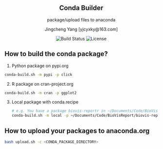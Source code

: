 <h2 align="center">Conda Builder</h2>
<p align="center">package/upload files to anaconda</p>

<p align="center">Jingcheng Yang [yjcyxky@163.com]</p>

<p align="center">
<img src="https://github.com/biovis-report/conda-package-builder/workflows/.github/workflows/test.yml/badge.svg" alt="Build Status">
<img src="https://img.shields.io/github/license/biovis-report/conda-package-builder.svg" alt="License">
</p>

## How to build the conda package?
1. Python package on pypi.org
   
  ```bash
  conda-build.sh -m pypi -p click
  ```

2. R package on cran-project.org

  ```bash
  conda-build.sh -m cran -p ggplot2
  ```

3. Local package with conda.recipe

   ```bash
   # e.g. You have a package biovis-reportr in ~/Documents/Code/BioVisReport/
   conda-build.sh -m local -p ~/Documents/Code/BioVisReport/biovis-reportr/conda.recipe
   ```

## How to upload your packages to anaconda.org

```bash
bash upload.sh -c <CONDA_PACKAGE_DIRECTORY>
```